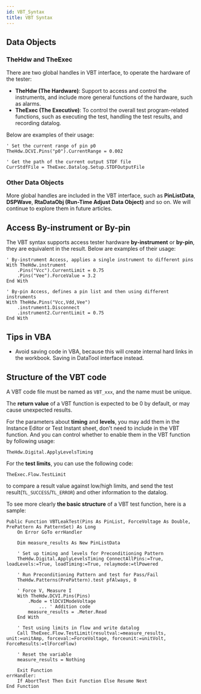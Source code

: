```yaml
---
id: VBT_Syntax
title: VBT Syntax
---
```


## Data Objects

### TheHdw and TheExec

There are two global handles in VBT interface, to operate the hardware of the tester:

- **TheHdw (The Hardware)**: Support to access and control the instruments, and include more general functions of the hardware, such as alarms.
- **TheExec (The Executive)**: To control the overall test program-related functions, such as executing the test, handling the test results, and recording datalog.

Below are examples of their usage:

```vbscript
' Set the current range of pin p0
TheHdw.DCVI.Pins("p0").CurrentRange = 0.002
```

```vbscript
' Get the path of the current output STDF file
CurrStdfFile = TheExec.Datalog.Setup.STDFOutputFile
```

### Other Data Objects

More global handles are included in the VBT interface, such as **PinListData**, **DSPWave**, **RtaDataObj (Run-Time Adjust Data Object)** and so on. We will continue to explore them in future articles.

## Access By-instrument or By-pin

The VBT syntax supports access tester hardware **by-instrument** or **by-pin**, they are equivalent in the result. Below are examples of their usage:

```vbscript
' By-instrument Access, applies a single instrument to different pins
With TheHdw.instrument
    .Pins("Vcc").CurrentLimit = 0.75
    .Pins("Vee").ForceValue = 3.2
End With
```

```vbscript
' By-pin Access, defines a pin list and then using different instruments
With TheHdw.Pins("Vcc,Vdd,Vee")
    .instrument1.Disconnect
    .instrument2.CurrentLimit = 0.75
End With
```

## Tips in VBA

- Avoid saving code in VBA, because this will create internal hard links in the workbook. Saving in DataTool interface instead.

## Structure of the VBT code

A VBT code file must be named as `VBT_xxx`, and the name must be unique.

The **return value** of a VBT function is expected to be 0 by default, or may cause unexpected results.

For the parameters about **timing** and **levels**, you may add them in the Instance Editor or Test Instant sheet, don't need to include in the VBT function. And you can control whether to enable them in the VBT function by following usage:

```vbscript
TheHdw.Digital.ApplyLevelsTiming
```

For the **test limits**, you can use the following code:

```vbscript
TheExec.Flow.TestLimit
```

to compare a result value against low/high limits, and send the test result(`TL_SUCCESS`/`TL_ERROR`) and other information to the datalog.

To see more clearly **the basic structure** of a VBT test function, here is a sample:

```vbscript
Public Function VBTLeakTest(Pins As PinList, ForceVoltage As Double, PrePattern As PatternSet) As Long
    On Error GoTo errHandler

    Dim measure_results As New PinListData

    ' Set up timing and levels for Preconditioning Pattern
    TheHdw.Digital.ApplyLevelsTiming ConnectAllPins:=True, loadLevels:=True, loadTiming:=True, relaymode:=tlPowered

    ' Run Preconditioning Pattern and test for Pass/Fail
    TheHdw.Patterns(PrePattern).test pfAlways, 0

    ' Force V, Measure I
    With TheHdw.DCVI.Pins(Pins)
        .Mode = tlDCVIModeVoltage
            ... ' Addition code
        measure_results = .Meter.Read
    End With

    ' Test using limits in flow and write datalog
    Call TheExec.Flow.TestLimit(resultval:=measure_results, unit:=unitAmp, forceval:=ForceVoltage, forceunit:=unitVolt, ForceResults:=tlForceFlow)

    ' Reset the variable
    measure_results = Nothing

    Exit Function
errHandler:
    If AbortTest Then Exit Function Else Resume Next
End Function
```
